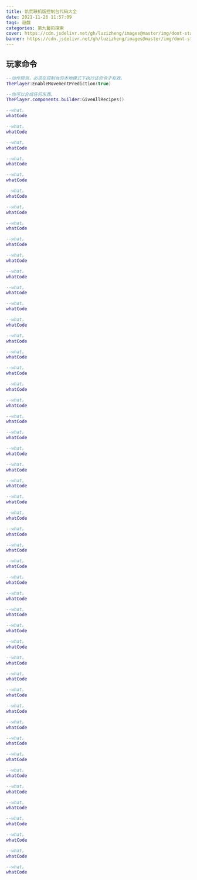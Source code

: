 ```yaml
---
title: 饥荒联机版控制台代码大全
date: 2021-11-26 11:57:09
tags: 遊戲 
categories: 第九藝術探索
cover: https://cdn.jsdelivr.net/gh/luzizheng/images@master/img/dont-starve-together-commands.jpeg
banner: https://cdn.jsdelivr.net/gh/luzizheng/images@master/img/dont-starve-together-commands.jpeg
---
```



## 玩家命令
```lua
--动作预测，必须在控制台的本地模式下执行该命令才有效。
ThePlayer:EnableMovementPrediction(true)
```

```lua
--你可以合成任何东西。
ThePlayer.components.builder:GiveAllRecipes()
```

```lua
--what。
whatCode
```

```lua
--what。
whatCode
```

```lua
--what。
whatCode
```

```lua
--what。
whatCode
```

```lua
--what。
whatCode
```

```lua
--what。
whatCode
```

```lua
--what。
whatCode
```

```lua
--what。
whatCode
```

```lua
--what。
whatCode
```

```lua
--what。
whatCode
```

```lua
--what。
whatCode
```

```lua
--what。
whatCode
```

```lua
--what。
whatCode
```

```lua
--what。
whatCode
```

```lua
--what。
whatCode
```

```lua
--what。
whatCode
```

```lua
--what。
whatCode
```

```lua
--what。
whatCode
```

```lua
--what。
whatCode
```

```lua
--what。
whatCode
```

```lua
--what。
whatCode
```

```lua
--what。
whatCode
```

```lua
--what。
whatCode
```

```lua
--what。
whatCode
```

```lua
--what。
whatCode
```

```lua
--what。
whatCode
```

```lua
--what。
whatCode
```

```lua
--what。
whatCode
```

```lua
--what。
whatCode
```

```lua
--what。
whatCode
```

```lua
--what。
whatCode
```

```lua
--what。
whatCode
```

```lua
--what。
whatCode
```

```lua
--what。
whatCode
```

```lua
--what。
whatCode
```

```lua
--what。
whatCode
```

```lua
--what。
whatCode
```

```lua
--what。
whatCode
```

```lua
--what。
whatCode
```

```lua
--what。
whatCode
```

```lua
--what。
whatCode
```

```lua
--what。
whatCode
```

```lua
--what。
whatCode
```

```lua
--what。
whatCode
```

```lua
--what。
whatCode
```

```lua
--what。
whatCode
```

```lua
--what。
whatCode
```

```lua
--what。
whatCode
```

